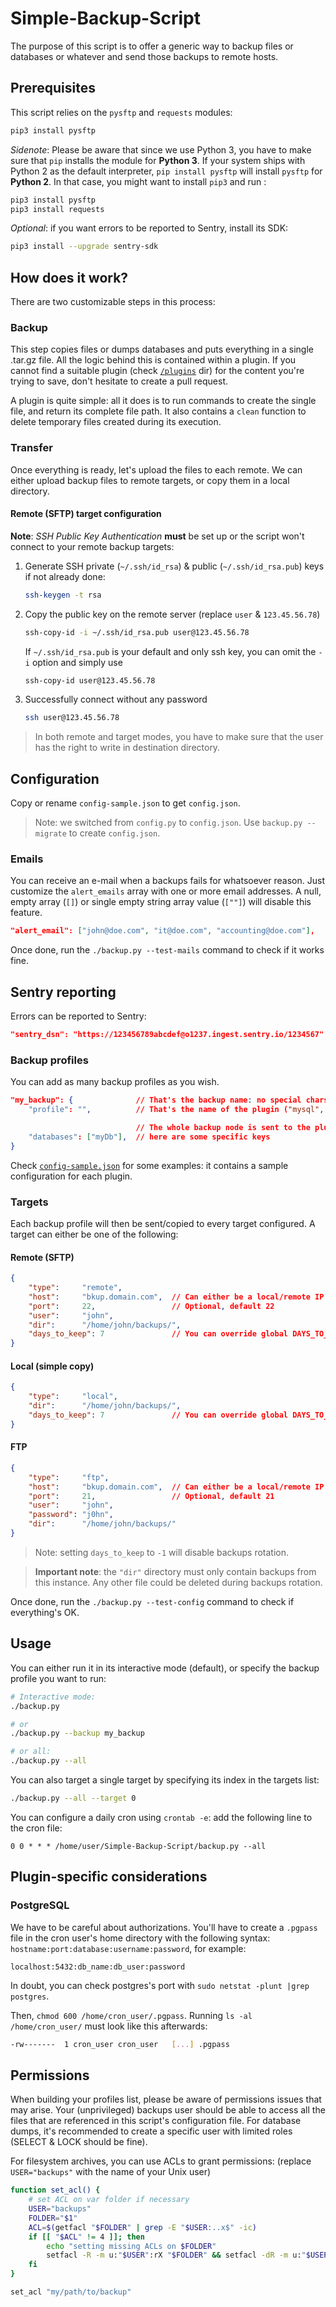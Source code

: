 # Simple-Backup-Script
The purpose of this script is to offer a generic way to backup files or databases or whatever and send those backups to remote hosts.

## Prerequisites
This script relies on the `pysftp` and `requests` modules:

```bash
pip3 install pysftp
```

*Sidenote*: Please be aware that since we use Python 3, you have to make sure that `pip` installs the module for **Python 3**.
If your system ships with Python 2 as the default interpreter, `pip install pysftp` will install `pysftp` for **Python 2**.
In that case, you might want to install `pip3` and run :

```bash
pip3 install pysftp
pip3 install requests
```

*Optional*: if you want errors to be reported to Sentry, install its SDK:
```bash
pip3 install --upgrade sentry-sdk
```

## How does it work?
There are two customizable steps in this process:

### Backup
This step copies files or dumps databases and puts everything in a single .tar.gz file.
All the logic behind this is contained within a plugin. If you cannot find a suitable plugin (check [`/plugins`](/plugins) dir)
for the content you're trying to save, don't hesitate to create a pull request.

A plugin is quite simple: all it does is to run commands to create the single file, and return its complete file path.
It also contains a `clean` function to delete temporary files created during its execution.

### Transfer
Once everything is ready, let's upload the files to each remote. We can either upload backup files to remote targets, or copy them in a local directory.

#### Remote (SFTP) target configuration
**Note**: *SSH Public Key Authentication* **must** be set up or the script won't connect to your remote backup targets:

1. Generate SSH private (`~/.ssh/id_rsa`) & public (`~/.ssh/id_rsa.pub`) keys if not already done:

    ```bash
    ssh-keygen -t rsa
    ```

2. Copy the public key on the remote server (replace `user` & `123.45.56.78`)

    ```bash
    ssh-copy-id -i ~/.ssh/id_rsa.pub user@123.45.56.78
    ```

    If `~/.ssh/id_rsa.pub` is your default and only ssh key, you can omit the `-i` option and simply use

    ```bash
    ssh-copy-id user@123.45.56.78
    ```

3. Successfully connect without any password

    ```bash
    ssh user@123.45.56.78
    ```

> In both remote and target modes, you have to make sure that the user has the right to write in destination directory.

## Configuration
Copy or rename `config-sample.json` to get `config.json`.

> Note: we switched from `config.py` to `config.json`. Use `backup.py --migrate` to create `config.json`.

### Emails
You can receive an e-mail when a backups fails for whatsoever reason. Just customize the `alert_emails` array
with one or more email addresses. A null, empty array (`[]`) or single empty string array value (`[""]`) will disable
this feature.

```json
"alert_email": ["john@doe.com", "it@doe.com", "accounting@doe.com"],
```

Once done, run the `./backup.py --test-mails` command to check if it works fine.


## Sentry reporting
Errors can be reported to Sentry:

```json
"sentry_dsn": "https://123456789abcdef@o1237.ingest.sentry.io/1234567"
```

### Backup profiles
You can add as many backup profiles as you wish.

```json
"my_backup": {              // That's the backup name: no special chars nor spaces please
    "profile": "",          // That's the name of the plugin ("mysql", "filesystem" or whatever)

                            // The whole backup node is sent to the plugin:
    "databases": ["myDb"],  // here are some specific keys
}
```

Check [`config-sample.json`](config-sample.json) for some examples: it contains a sample configuration for each plugin.

### Targets
Each backup profile will then be sent/copied to every target configured. A target can either be one of the following:

#### Remote (SFTP)
```json
{
    "type":     "remote",
    "host":     "bkup.domain.com",  // Can either be a local/remote IP address
    "port":     22,                 // Optional, default 22
    "user":     "john",
    "dir":      "/home/john/backups/",
    "days_to_keep": 7               // You can override global DAYS_TO_KEEP for each target
}
```

#### Local (simple copy)

```json
{
    "type":     "local",
    "dir":      "/home/john/backups/",
    "days_to_keep": 7               // You can override global DAYS_TO_KEEP for each target
}
```

#### FTP
```json
{
    "type":     "ftp",
    "host":     "bkup.domain.com",  // Can either be a local/remote IP address
    "port":     21,                 // Optional, default 21
    "user":     "john",
    "password": "j0hn",
    "dir":      "/home/john/backups/"
}
```

> Note: setting `days_to_keep` to `-1` will disable backups rotation.

> **Important note**: the `"dir"` directory must only contain backups from this instance. Any other file could be deleted during backups rotation.

Once done, run the `./backup.py --test-config` command to check if everything's OK.

## Usage
You can either run it in its interactive mode (default), or specify the backup profile you want to run:

```bash
# Interactive mode:
./backup.py

# or
./backup.py --backup my_backup

# or all:
./backup.py --all
```

You can also target a single target by specifying its index in the targets list:

```bash
./backup.py --all --target 0
```

You can configure a daily cron using `crontab -e`: add the following line to the cron file:

```
0 0 * * * /home/user/Simple-Backup-Script/backup.py --all
```

## Plugin-specific considerations
### PostgreSQL
We have to be careful about authorizations. You'll have to create a `.pgpass` file in the cron user's home directory with the
following syntax: `hostname:port:database:username:password`, for example:

```
localhost:5432:db_name:db_user:password
```

In doubt, you can check postgres's port with `sudo netstat -plunt |grep postgres`.

Then, `chmod 600 /home/cron_user/.pgpass`. Running `ls -al /home/cron_user/` must look like this afterwards:

```bash
-rw-------  1 cron_user cron_user   [...] .pgpass
```

## Permissions

When building your profiles list, please be aware of permissions issues that may arise.
Your (unprivileged) backups user should be able to access all the files that are referenced in this script's
configuration file.
For database dumps, it's recommended to create a specific user with limited roles (SELECT & LOCK should be fine).

For filesystem archives, you can use ACLs to grant permissions: (replace `USER="backups"` with the name of your Unix user)

```bash
function set_acl() {
    # set ACL on var folder if necessary
    USER="backups"
    FOLDER="$1"
    ACL=$(getfacl "$FOLDER" | grep -E "$USER:..x$" -ic)
    if [[ "$ACL" != 4 ]]; then
        echo "setting missing ACLs on $FOLDER"
        setfacl -R -m u:"$USER":rX "$FOLDER" && setfacl -dR -m u:"$USER":rX "$FOLDER"
    fi
}

set_acl "my/path/to/backup"
```
